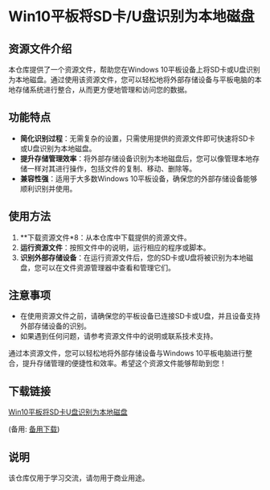 # Win10平板将SD卡/U盘识别为本地磁盘

## 资源文件介绍

本仓库提供了一个资源文件，帮助您在Windows 10平板设备上将SD卡或U盘识别为本地磁盘。通过使用该资源文件，您可以轻松地将外部存储设备与平板电脑的本地存储系统进行整合，从而更方便地管理和访问您的数据。

## 功能特点

- **简化识别过程**：无需复杂的设置，只需使用提供的资源文件即可快速将SD卡或U盘识别为本地磁盘。
- **提升存储管理效率**：将外部存储设备识别为本地磁盘后，您可以像管理本地存储一样对其进行操作，包括文件的复制、移动、删除等。
- **兼容性强**：适用于大多数Windows 10平板设备，确保您的外部存储设备能够顺利识别并使用。

## 使用方法

1. **下载资源文件*8：从本仓库中下载提供的资源文件。
2. **运行资源文件**：按照文件中的说明，运行相应的程序或脚本。
3. **识别外部存储设备**：在运行资源文件后，您的SD卡或U盘将被识别为本地磁盘，您可以在文件资源管理器中查看和管理它们。

## 注意事项

- 在使用资源文件之前，请确保您的平板设备已连接SD卡或U盘，并且设备支持外部存储设备的识别。
- 如果遇到任何问题，请参考资源文件中的说明或联系技术支持。

通过本资源文件，您可以轻松地将外部存储设备与Windows 10平板电脑进行整合，提升存储管理的便捷性和效率。希望这个资源文件能够帮助到您！

## 下载链接
[Win10平板将SD卡U盘识别为本地磁盘](https://pan.quark.cn/s/36f137ce2de6) 

(备用: [备用下载](https://pan.baidu.com/s/1JnO3F93EsS9Up150kOTq-A?pwd=1234))

## 说明

该仓库仅用于学习交流，请勿用于商业用途。
